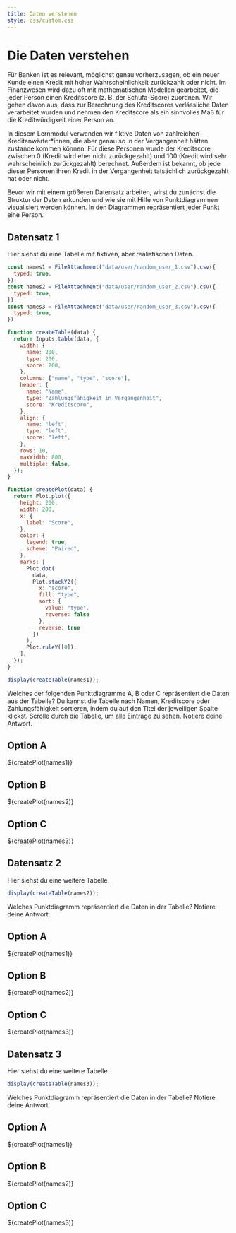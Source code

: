 ```yaml
---
title: Daten verstehen
style: css/custom.css
---
```


# Die Daten verstehen


Für Banken ist es relevant, möglichst genau vorherzusagen, ob ein neuer Kunde einen Kredit mit hoher Wahrscheinlichkeit zurückzahlt oder nicht. Im Finanzwesen wird dazu oft mit mathematischen Modellen gearbeitet, die jeder Person einen Kreditscore (z. B. der Schufa-Score) zuordnen. Wir gehen davon aus, dass zur Berechnung des Kreditscores verlässliche Daten verarbeitet wurden und nehmen den Kreditscore als ein sinnvolles Maß für die Kreditwürdigkeit einer Person an.

In diesem Lernmodul verwenden wir fiktive Daten von zahlreichen Kreditanwärter*innen, die aber genau so in der Vergangenheit hätten zustande kommen können. Für diese Personen wurde der Kreditscore zwischen 0 (Kredit wird eher nicht zurückgezahlt) und 100 (Kredit wird sehr wahrscheinlich zurückgezahlt) berechnet. Außerdem ist bekannt, ob jede dieser Personen ihren Kredit in der Vergangenheit tatsächlich zurückgezahlt hat oder nicht.

Bevor wir mit einem größeren Datensatz arbeiten, wirst du zunächst die Struktur der Daten erkunden und wie sie mit Hilfe von Punktdiagrammen visualisiert werden können. In den Diagrammen repräsentiert jeder Punkt eine Person.


## Datensatz 1

Hier siehst du eine Tabelle mit fiktiven, aber realistischen Daten. 


```js
const names1 = FileAttachment("data/user/random_user_1.csv").csv({
  typed: true,
});
const names2 = FileAttachment("data/user/random_user_2.csv").csv({
  typed: true,
});
const names3 = FileAttachment("data/user/random_user_3.csv").csv({
  typed: true,
});

function createTable(data) {
  return Inputs.table(data, {
    width: {
      name: 200,
      type: 200,
      score: 200,
    },
    columns: ["name", "type", "score"],
    header: {
      name: "Name",
      type: "Zahlungsfähigkeit in Vergangenheit",
      score: "Kreditscore",
    },
    align: {
      name: "left",
      type: "left",
      score: "left",
    },
    rows: 10,
    maxWidth: 800,
    multiple: false,
  });
}

function createPlot(data) {
  return Plot.plot({
    height: 200,
    width: 200,
    x: {
      label: "Score",
    },
    color: {
      legend: true,
      scheme: "Paired",
    },
    marks: [
      Plot.dot(
        data,
        Plot.stackY2({
          x: "score",
          fill: "type",
          sort: {
            value: "type",
            reverse: false
          },
          reverse: true
        })
      ),
      Plot.ruleY([0]),
    ],
  });
}
```

```js
display(createTable(names1));
```

<div class="tip" label="Aufgabe 1">
Welches der folgenden Punktdiagramme A, B oder C repräsentiert die Daten aus der Tabelle? Du kannst die Tabelle nach Namen, Kreditscore oder Zahlungsfähigkeit sortieren, indem du auf den Titel der jeweiligen Spalte klickst. Scrolle durch die Tabelle, um alle Einträge zu sehen. Notiere deine Antwort.
</div>

<div class="grid grid-cols-3">
  <div class="card" style="max-width: 200px; "><h2>Option A</h2>${createPlot(names1)}</div>
  <div class="card" style="max-width: 200px; "><h2>Option B</h2>${createPlot(names2)}</div>
  <div class="card" style="max-width: 200px; "><h2>Option C</h2>${createPlot(names3)}</div>
</div>

## Datensatz 2

Hier siehst du eine weitere Tabelle.

```js
display(createTable(names2));
```

<div class="tip" label="Aufgabe 2">
 Welches Punktdiagramm repräsentiert die Daten in der Tabelle? Notiere deine Antwort.
</div>

<div class="grid grid-cols-3">
  <div class="card" style="max-width: 200px; "><h2>Option A</h2>${createPlot(names1)}</div>
  <div class="card" style="max-width: 200px; "><h2>Option B</h2>${createPlot(names2)}</div>
  <div class="card" style="max-width: 200px; "><h2>Option C</h2>${createPlot(names3)}</div>
</div>

## Datensatz 3

Hier siehst du eine weitere Tabelle. 

```js
display(createTable(names3));
```

<div class="tip" label="Aufgabe 3">
Welches Punktdiagramm repräsentiert die Daten in der Tabelle? Notiere deine Antwort.
</div>


<div class="grid grid-cols-3">
  <div class="card" style="max-width: 200px; "><h2>Option A</h2>${createPlot(names1)}</div>
  <div class="card" style="max-width: 200px; "><h2>Option B</h2>${createPlot(names2)} </div>
  <div class="card" style="max-width: 200px; "><h2>Option C</h2>${createPlot(names3)} </div>
</div>
